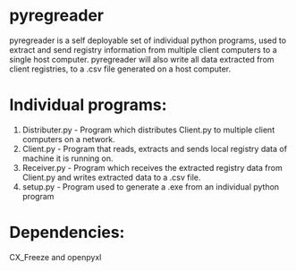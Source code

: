 # pyregreader

pyregreader is a self deployable set of individual python programs, used to extract and send registry information from multiple client
computers to a single host computer. pyregreader will also write all data extracted from client registries, to a .csv file generated on a host computer.

# Individual programs:

1. Distributer.py - Program which distributes Client.py to multiple client computers on a network.
2. Client.py - Program that reads, extracts and sends local registry data of machine it is running on.
3. Receiver.py - Program which receives the extracted registry data from Client.py and writes extracted data to a .csv file.
4. setup.py - Program used to generate a .exe from an individual python program

# Dependencies:

CX_Freeze and openpyxl

